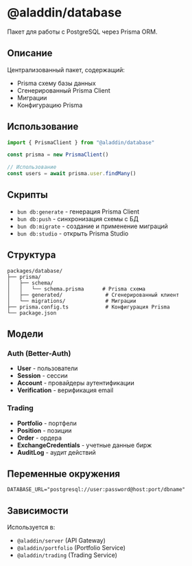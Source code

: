 # @aladdin/database

Пакет для работы с PostgreSQL через Prisma ORM.

## Описание

Централизованный пакет, содержащий:

- Prisma схему базы данных
- Сгенерированный Prisma Client
- Миграции
- Конфигурацию Prisma

## Использование

```typescript
import { PrismaClient } from "@aladdin/database"

const prisma = new PrismaClient()

// Использование
const users = await prisma.user.findMany()
```

## Скрипты

- `bun db:generate` - генерация Prisma Client
- `bun db:push` - синхронизация схемы с БД
- `bun db:migrate` - создание и применение миграций
- `bun db:studio` - открыть Prisma Studio

## Структура

```
packages/database/
├── prisma/
│   ├── schema/
│   │   └── schema.prisma      # Prisma схема
│   ├── generated/              # Сгенерированный клиент
│   └── migrations/             # Миграции
├── prisma.config.ts            # Конфигурация Prisma
└── package.json
```

## Модели

### Auth (Better-Auth)

- **User** - пользователи
- **Session** - сессии
- **Account** - провайдеры аутентификации
- **Verification** - верификация email

### Trading

- **Portfolio** - портфели
- **Position** - позиции
- **Order** - ордера
- **ExchangeCredentials** - учетные данные бирж
- **AuditLog** - аудит действий

## Переменные окружения

```env
DATABASE_URL="postgresql://user:password@host:port/dbname"
```

## Зависимости

Используется в:

- `@aladdin/server` (API Gateway)
- `@aladdin/portfolio` (Portfolio Service)
- `@aladdin/trading` (Trading Service)
